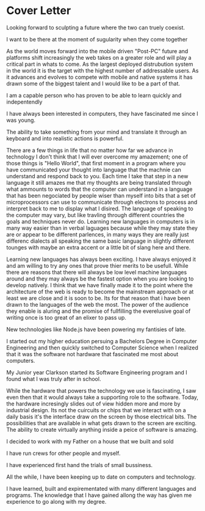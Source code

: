 Cover Letter
============


Looking forward to sculpting a future where the two can truely coexist.

I want to be there at the moment of sugularity when they come together


As the world moves forward into the mobile driven "Post-PC" future and
platforms shift increasingly the web takes on a greater role and will
play a critical part in whats to come. As the largest deployed distrubution
system in the world it is the target with the highest number of addressable users.
As it advances and evolves to compete with mobile and native systems it has drawn 
some of the biggest talent and I would like to be a part of that.

I am a capable person who has proven to be able to learn quickly and indepentendly



I have always been interested in computers, they have fascinated me since I was young.  

The ability to take something from your mind and translate it through an keyboard and into realistic actions is powerful.

There are a few things in life that no matter how far we advance in technology I don't think that I will ever overcome my amazement; one of those things is "Hello World", that first moment in a program where you have communicated your thought into language that the machnie can understand and respond back to you. Each time I take that step in a new language it still amazes me that my thoughts are being translated through what ammounts to words that the computer can understand in a language that has been negociated by people wiser than myself into bits that a set of microprocessors can use to communicate through electrons to process and interpret back to me to display what I disired. The language of speaking to the computer may vary, but like travling through different countries the goals and techniques never do. Learning new languages in computers is in many way easier than in verbal laguages because while they may state they are or appear to be different parlences, in many ways they are really just differenc dialects all speaking the same basic language in slightly different tounges with maybe an extra accent or a little bit of slang here and there.

Learning new languages has always been exciting. I have always enjoyed it and am willing to try any ones that prove thier merits to be usefull. While there are reasons that there will always be low level machine languages around and they may always be the fastest option when you are looking to develop natively. I think that we have finally made it to the point where the architecture of the web is ready to become the mainstream approach or at least we are close and it is soon to be. Its for that reason that i have been drawn to the  languages of the web the most. The power of the audience they enable is aluring and the promise of fullfilling the everelusive goal of writing once is too great of an elixer to pass up.

New technologies like Node.js have been powering my fantisies of late. 

I started out my higher education persuing a Bachelors Degree in Computer Engineering and then quickly switched to Computer Science when I realized that it was the software not hardware that fascinated me most about computers.

My Junior year Clarkson started its Software Engineering program and I found what I was truly after in school.

While the hardware that powers the technology we use is fascinating, I saw even then that it would always take a supporting role to the software. Today, the hardware incresingly slides out of view hidden more and more by industrial design. Its not the cuircuits or chips that we interact with on a daily basis it's the interface draw on the screen by those electrical bits. The possibilities that are available in what gets drawn to the screen are exciting. The ability to create virtually anything inside a peice of software is amazing.

I decided to work with my Father on a house that we built and sold   

I have run crews for other people and myself.

I have experienced first hand the trials of small bussiness.  

All the while, I have been keeping up to date on computers and technology.

I have learned, built and expirementated with many different languages and programs. The knowledge that I have gained allong the way has given me experience to go along with my degree.



